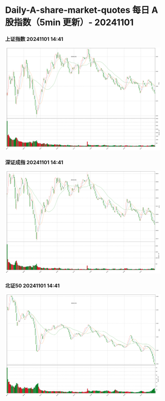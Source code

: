 
# Daily-A-share-market-quotes 每日 A 股指数（5min 更新）- 20241101

### 上证指数 20241101 14:41
![](./fig/2024/11/20241101-sh000001.png)

### 深证成指 20241101 14:41
![](./fig/2024/11/20241101-sz399001.png)

### 北证50 20241101 14:41
![](./fig/2024/11/20241101-bj899050.png)
